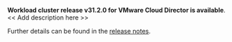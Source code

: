 **Workload cluster release v31.2.0 for VMware Cloud Director is available**. << Add description here >>

Further details can be found in the [release notes](https://docs.giantswarm.io/changes/workload-cluster-releases-cloud-director/releases/cloud-director-31.2.0).
